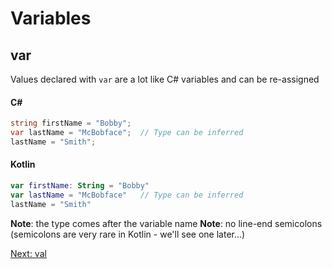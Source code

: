 # Variables
## var
Values declared with `var` are a lot like C# variables and can be re-assigned

#### C#
```csharp
string firstName = "Bobby";
var lastName = "McBobface";  // Type can be inferred
lastName = "Smith";
```

#### Kotlin
```kotlin
var firstName: String = "Bobby"
var lastName = "McBobface"   // Type can be inferred
lastName = "Smith"
```

**Note**: the type comes after the variable name
**Note**: no line-end semicolons (semicolons are very rare in Kotlin - we'll see one later...)

[Next: val](01-02-val.md)
